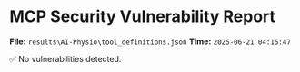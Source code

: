 # MCP Security Vulnerability Report
**File:** `results\AI-Physio\tool_definitions.json`
**Time:** `2025-06-21 04:15:47`

✅ No vulnerabilities detected.